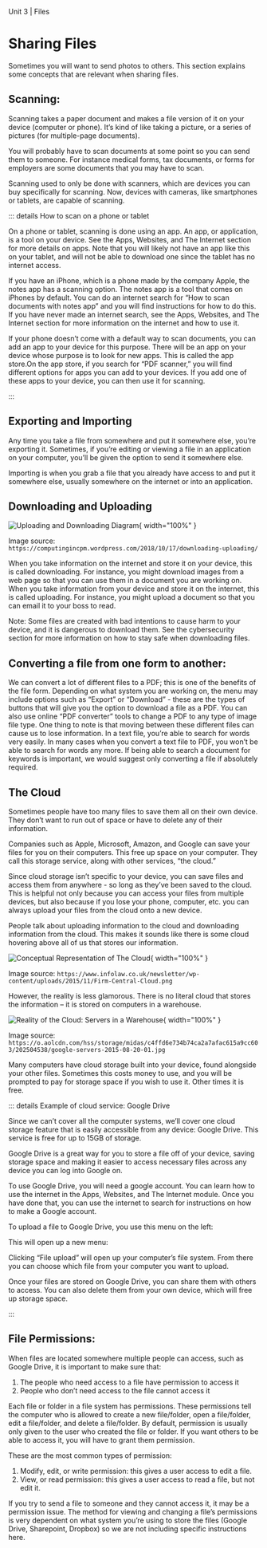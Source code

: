 Unit 3 | Files

# Sharing Files

Sometimes you will want to send photos to others. This section explains some concepts that are relevant when sharing files.

## Scanning:

Scanning takes a paper document and makes a file version of it on your device (computer or phone). It’s kind of like taking a picture, or a series of pictures (for multiple-page documents).

You will probably have to scan documents at some point so you can send them to someone. For instance medical forms, tax documents, or forms for employers are some documents that you may have to scan.

Scanning used to only be done with scanners, which are devices you can buy specifically for scanning. Now, devices with cameras, like smartphones or tablets, are capable of scanning.

::: details How to scan on a phone or tablet

On a phone or tablet, scanning is done using an app. An app, or application, is a tool on your device. See the Apps, Websites, and The Internet section for more details on apps. Note that you will likely not have an app like this on your tablet, and will not be able to download one since the tablet has no internet access.

If you have an iPhone, which is a phone made by the company Apple, the notes app has a scanning option. The notes app is a tool that comes on iPhones by default. You can do an internet search for “How to scan documents with notes app” and you will find instructions for how to do this. If you have never made an internet search, see the Apps, Websites, and The Internet section for more information on the internet and how to use it.

If your phone doesn’t come with a default way to scan documents, you can add an app to your device for this purpose. There will be an app on your device whose purpose is to look for new apps. This is called the app store.On the app store, if you search for “PDF scanner,” you will find different options for apps you can add to your devices. If you add one of these apps to your device, you can then use it for scanning.

:::

## Exporting and Importing

Any time you take a file from somewhere and put it somewhere else, you’re exporting it. Sometimes, if you’re editing or viewing a file in an application on your computer, you’ll be given the option to send it somewhere else.

Importing is when you grab a file that you already have access to and put it somewhere else, usually somewhere on the internet or into an application.

## Downloading and Uploading

![Uploading and Downloading Diagram](../../course/3-file-system/downloading-uploading-diagram.png){ width="100%" }

Image source: `https://computingincpm.wordpress.com/2018/10/17/downloading-uploading/`

When you take information on the internet and store it on your device, this is called downloading. For instance, you might download images from a web page so that you can use them in a document you are working on. When you take information from your device and store it on the internet, this is called uploading. For instance, you might upload a document so that you can email it to your boss to read.

Note: Some files are created with bad intentions to cause harm to your device, and it is dangerous to download them. See the cybersecurity section for more information on how to stay safe when downloading files.

## Converting a file from one form to another:

We can convert a lot of different files to a PDF; this is one of the benefits of the file form. Depending on what system you are working on, the menu may include options such as “Export” or “Download” - these are the types of buttons that will give you the option to download a file as a PDF. You can also use online “PDF converter” tools to change a PDF to any type of image file type.
One thing to note is that moving between these different files can cause us to lose information. In a text file, you’re able to search for words very easily. In many cases when you convert a text file to PDF, you won’t be able to search for words any more. If being able to search a document for keywords is important, we would suggest only converting a file if absolutely required.

## The Cloud

Sometimes people have too many files to save them all on their own device. They don’t want to run out of space or have to delete any of their information.

Companies such as Apple, Microsoft, Amazon, and Google can save your files for you on their computers. This free up space on your computer. They call this storage service, along with other services, “the cloud.”

Since cloud storage isn’t specific to your device, you can save files and access them from anywhere - so long as they’ve been saved to the cloud. This is helpful not only because you can access your files from multiple devices, but also because if you lose your phone, computer, etc. you can always upload your files from the cloud onto a new device.

People talk about uploading information to the cloud and downloading information from the cloud. This makes it sounds like there is some cloud hovering above all of us that stores our information.

![Conceptual Representation of The Cloud](../../course/3-file-system/the-cloud-conceptual.png){ width="100%" }

Image source: `https://www.infolaw.co.uk/newsletter/wp-content/uploads/2015/11/Firm-Central-Cloud.png`

However, the reality is less glamorous. There is no literal cloud that stores the information – it is stored on computers in a warehouse.

![Reality of the Cloud: Servers in a Warehouse](../../course/3-file-system/the-cloud-reality.png){ width="100%" }

Image source: `https://o.aolcdn.com/hss/storage/midas/c4ffd6e734b74ca2a7afac615a9cc603/202504538/google-servers-2015-08-20-01.jpg`

Many computers have cloud storage built into your device, found alongside your other files. Sometimes this costs money to use, and you will be prompted to pay for storage space if you wish to use it. Other times it is free.

::: details Example of cloud service: Google Drive

Since we can’t cover all the computer systems, we’ll cover one cloud storage feature that is easily accessible from any device: Google Drive. This service is free for up to 15GB of storage.

Google Drive is a great way for you to store a file off of your device, saving storage space and making it easier to access necessary files across any device you can log into Google on.

To use Google Drive, you will need a google account. You can learn how to use the internet in the Apps, Websites, and The Internet module. Once you have done that, you can use the internet to search for instructions on how to make a Google account.

To upload a file to Google Drive, you use this menu on the left:

This will open up a new menu:

Clicking “File upload” will open up your computer’s file system. From there you can choose which file from your computer you want to upload.

Once your files are stored on Google Drive, you can share them with others to access. You can also delete them from your own device, which will free up storage space.

:::

## File Permissions:

When files are located somewhere multiple people can access, such as Google Drive, it is important to make sure that:

1. The people who need access to a file have permission to access it
2. People who don’t need access to the file cannot access it

Each file or folder in a file system has permissions. These permissions tell the computer who is allowed to create a new file/folder, open a file/folder, edit a file/folder, and delete a file/folder. By default, permission is usually only given to the user who created the file or folder. If you want others to be able to access it, you will have to grant them permission.

These are the most common types of permission:

1. Modify, edit, or write permission: this gives a user access to edit a file.
2. View, or read permission: this gives a user access to read a file, but not edit it.

If you try to send a file to someone and they cannot access it, it may be a permission issue. The method for viewing and changing a file’s permissions is very dependent on what system you’re using to store the files (Google Drive, Sharepoint, Dropbox) so we are not including specific instructions here.
